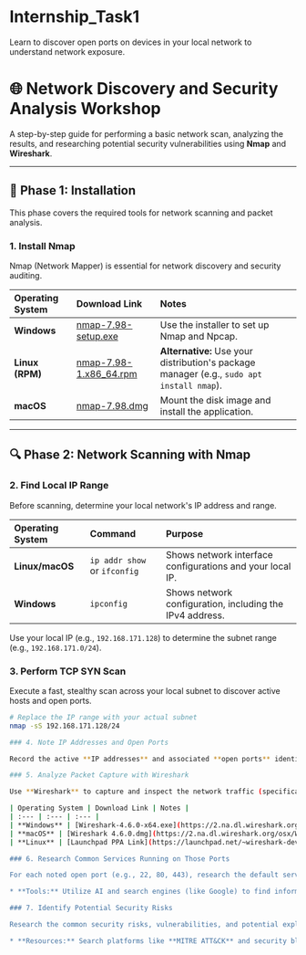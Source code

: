 # Internship_Task1
Learn to discover open ports on devices in your local network to understand network exposure.

# 🌐 Network Discovery and Security Analysis Workshop

A step-by-step guide for performing a basic network scan, analyzing the results, and researching potential security vulnerabilities using **Nmap** and **Wireshark**.

---

## 🚀 Phase 1: Installation

This phase covers the required tools for network scanning and packet analysis.

### 1. Install Nmap

Nmap (Network Mapper) is essential for network discovery and security auditing.

| Operating System | Download Link | Notes |
| :--- | :--- | :--- |
| **Windows** | [nmap-7.98-setup.exe](https://nmap.org/dist/nmap-7.98-setup.exe) | Use the installer to set up Nmap and Npcap. |
| **Linux (RPM)** | [nmap-7.98-1.x86_64.rpm](https://nmap.org/dist/nmap-7.98-1.x86_64.rpm) | **Alternative:** Use your distribution's package manager (e.g., `sudo apt install nmap`). |
| **macOS** | [nmap-7.98.dmg](https://nmap.org/dist/nmap-7.98.dmg) | Mount the disk image and install the application. |

---

## 🔍 Phase 2: Network Scanning with Nmap

### 2. Find Local IP Range

Before scanning, determine your local network's IP address and range.

| Operating System | Command | Purpose |
| :--- | :--- | :--- |
| **Linux/macOS** | `ip addr show` or `ifconfig` | Shows network interface configurations and your local IP. |
| **Windows** | `ipconfig` | Shows network configuration, including the IPv4 address. |

Use your local IP (e.g., `192.168.171.128`) to determine the subnet range (e.g., `192.168.171.0/24`).

### 3. Perform TCP SYN Scan

Execute a fast, stealthy scan across your local subnet to discover active hosts and open ports.

```bash
# Replace the IP range with your actual subnet
nmap -sS 192.168.171.128/24

### 4. Note IP Addresses and Open Ports

Record the active **IP addresses** and associated **open ports** identified during the Nmap scan.

### 5. Analyze Packet Capture with Wireshark

Use **Wireshark** to capture and inspect the network traffic (specifically the TCP SYN/SYN-ACK packets) generated during the Nmap scan for a detailed view of the communication process.

| Operating System | Download Link | Notes |
| :--- | :--- | :--- |
| **Windows** | [Wireshark-4.6.0-x64.exe](https://2.na.dl.wireshark.org/win64/Wireshark-4.6.0-x64.exe) | Official 64-bit installer. |
| **macOS** | [Wireshark 4.6.0.dmg](https://2.na.dl.wireshark.org/osx/Wireshark%204.6.0.dmg) | Official macOS disk image. |
| **Linux** | [Launchpad PPA Link](https://launchpad.net/~wireshark-dev/+archive/ubuntu/stable) | The recommended method is typically through the distribution's package manager (e.g., `sudo apt install wireshark`). |

### 6. Research Common Services Running on Those Ports

For each noted open port (e.g., 22, 80, 443), research the default services associated with them.

* **Tools:** Utilize AI and search engines (like Google) to find information on the services, protocols, and common configurations.

### 7. Identify Potential Security Risks

Research the common security risks, vulnerabilities, and potential exploits associated with the identified open services and ports.

* **Resources:** Search platforms like **MITRE ATT&CK** and security blogs (like Medium) for information on known exploits.
